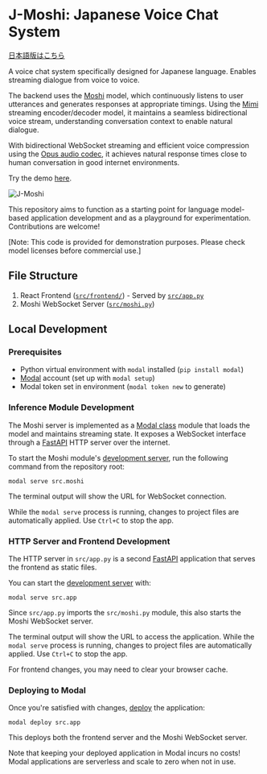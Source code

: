 # J-Moshi: Japanese Voice Chat System

[日本語版はこちら](./README.ja.md)

A voice chat system specifically designed for Japanese language. Enables streaming dialogue from voice to voice.

The backend uses the [Moshi](https://github.com/nu-dialogue/j-moshi) model, which continuously listens to user utterances and generates responses at appropriate timings. Using the [Mimi](https://huggingface.co/kyutai/mimi) streaming encoder/decoder model, it maintains a seamless bidirectional voice stream, understanding conversation context to enable natural dialogue.

With bidirectional WebSocket streaming and efficient voice compression using the [Opus audio codec](https://opus-codec.org/), it achieves natural response times close to human conversation in good internet environments.

Try the demo [here](https://modal-labs--quillman-web.modal.run/).

![J-Moshi](https://github.com/user-attachments/assets/afda5874-8509-4f56-9f25-d734b8f1c40a)

This repository aims to function as a starting point for language model-based application development and as a playground for experimentation. Contributions are welcome!

[Note: This code is provided for demonstration purposes. Please check model licenses before commercial use.]

## File Structure

1. React Frontend ([`src/frontend/`](./src/frontend/)) - Served by [`src/app.py`](./src/app.py)
2. Moshi WebSocket Server ([`src/moshi.py`](./src/moshi.py))

## Local Development

### Prerequisites

- Python virtual environment with `modal` installed (`pip install modal`)
- [Modal](http://modal.com/) account (set up with `modal setup`)
- Modal token set in environment (`modal token new` to generate)

### Inference Module Development

The Moshi server is implemented as a [Modal class](https://modal.com/docs/reference/modal.Cls#modalcls) module that loads the model and maintains streaming state. It exposes a WebSocket interface through a [FastAPI](https://fastapi.tiangolo.com/) HTTP server over the internet.

To start the Moshi module's [development server](https://modal.com/docs/guide/webhooks#developing-with-modal-serve), run the following command from the repository root:

```shell
modal serve src.moshi
```

The terminal output will show the URL for WebSocket connection.

While the `modal serve` process is running, changes to project files are automatically applied. Use `Ctrl+C` to stop the app.

### HTTP Server and Frontend Development

The HTTP server in `src/app.py` is a second [FastAPI](https://fastapi.tiangolo.com/) application that serves the frontend as static files.

You can start the [development server](https://modal.com/docs/guide/webhooks#developing-with-modal-serve) with:

```shell
modal serve src.app
```

Since `src/app.py` imports the `src/moshi.py` module, this also starts the Moshi WebSocket server.

The terminal output will show the URL to access the application.
While the `modal serve` process is running, changes to project files are automatically applied. Use `Ctrl+C` to stop the app.

For frontend changes, you may need to clear your browser cache.

### Deploying to Modal

Once you're satisfied with changes, [deploy](https://modal.com/docs/guide/managing-deployments#creating-deployments) the application:

```shell
modal deploy src.app
```

This deploys both the frontend server and the Moshi WebSocket server.

Note that keeping your deployed application in Modal incurs no costs! Modal applications are serverless and scale to zero when not in use.
